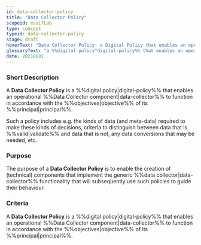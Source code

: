 ```yaml
---
id: data-collector-policy
title: "Data Collector Policy"
scopeid: essifLab
type: concept
typeid: data-collector-policy
stage: draft
hoverText: "Data Collector Policy: a Digital Policy that enables an operational Data Collector component to function in accordance with the Objectives of its Principal"
glossaryText: "a %%digital policy^digital-policy%% that enables an operational %%data collector^data-collector%% component to function in accordance with the %%objectives^objective%% of its %%principal^principal%%."
date: 20210601
---
```


### Short Description
A **Data Collector Policy** is a %%digital policy|digital-policy%% that enables an operational %%Data Collector component|data-collector%% to function in accordance with the %%objectives|objective%% of its %%principal|principal%%.

Such a policy includes e.g. the kinds of data (and meta-data) required to make these kinds of decisions, criteria to distinguish between data that is %%valid|validate%% and data that is not, any data conversions that may be needed, etc.

### Purpose
The purpose of a **Data Collector Policy** is to enable the creation of (technical) components that implement the generic %%data collector|data-collector%% functionality that will subsequently use such policies to guide their behaviour.

### Criteria
A **Data Collector Policy** is a %%digital policy|digital-policy%% that enables an operational %%Data Collector component|data-collector%% to function in accordance with the %%objectives|objective%% of its %%principal|principal%%.
